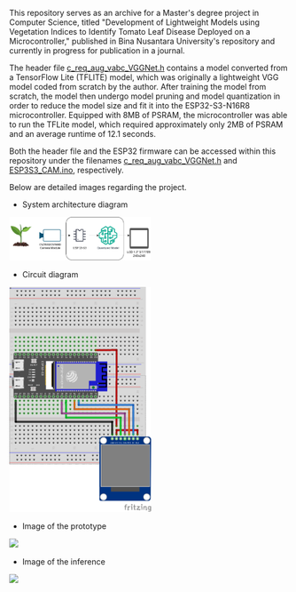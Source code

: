 This repository serves as an archive for a Master's degree project in Computer Science, titled "Development of Lightweight Models using Vegetation Indices to Identify Tomato Leaf Disease Deployed on a Microcontroller," published in Bina Nusantara University's repository and currently in progress for publication in a journal.
  
The header file [c_req_aug_vabc_VGGNet.h](https://github.com/rhe-naldy/esp32-embedded-ai/blob/main/c_req_aug_vabc_VGGNet.h) contains a model converted from a TensorFlow Lite (TFLITE) model, which was originally a lightweight VGG model coded from scratch by the author. After training the model from scratch, the model then undergo model pruning and model quantization in order to reduce the model size and fit it into the ESP32-S3-N16R8 microcontroller. Equipped with 8MB of PSRAM, the microcontroller was able to run the TFLite model, which required approximately only 2MB of PSRAM and an average runtime of 12.1 seconds.
  
Both the header file and the ESP32 firmware can be accessed within this repository under the filenames [c_req_aug_vabc_VGGNet.h](https://github.com/rhe-naldy/esp32-embedded-ai/blob/main/c_req_aug_vabc_VGGNet.h) and [ESP3S3_CAM.ino](https://github.com/rhe-naldy/esp32-embedded-ai/blob/main/ESP32S3_CAM.ino), respectively.

Below are detailed images regarding the project.
  
* System architecture diagram  
<img src="https://github.com/rhe-naldy/esp32-embedded-ai/blob/main/architecture_diagram.png?raw=true" width="256">
  
  
* Circuit diagram
<img src="https://github.com/rhe-naldy/esp32-embedded-ai/blob/main/circuit_diagram.png?raw=true" width="256">
  
  
* Image of the prototype
<img src="https://github.com/rhe-naldy/esp32-embedded-ai/blob/main/hardware_image.jpg?raw=true" width="256">
  
  
* Image of the inference
<img src="https://github.com/rhe-naldy/esp32-embedded-ai/blob/main/inference_image.jpg?raw=true" width="256">
